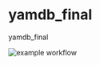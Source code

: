# yamdb_final
yamdb_final

![example workflow](https://github.com/SashaAhrom/yamdb_final/actions/workflows/yamdb_workflow.yml/badge.svg)

